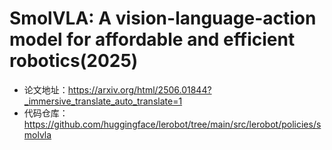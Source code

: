 # SmolVLA: A vision-language-action model for affordable and efficient robotics(2025)
- 论文地址：https://arxiv.org/html/2506.01844?_immersive_translate_auto_translate=1
- 代码仓库：https://github.com/huggingface/lerobot/tree/main/src/lerobot/policies/smolvla
